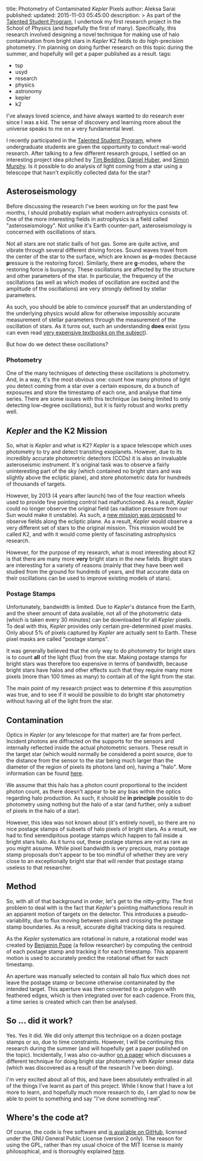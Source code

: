 title: Photometry of Contaminated *Kepler* Pixels
author: Aleksa Sarai
published:
updated: 2015-11-03 05:45:00
description: >
  As part of the [Talented Student Program](https://sydney.edu.au/science/tsp),
  I undertook my first research project in the School of Physics (and hopefully
  the first of many). Specifically, this research involved designing a novel
  technique for making use of halo contamination from bright stars in *Kepler*
  K2 fields to do high-precision photometry. I'm planning on doing further
  research on this topic during the summer, and hopefully will get a paper
  published as a result.
tags:
  - tsp
  - usyd
  - research
  - physics
  - astronomy
  - kepler
  - k2

I've always loved science, and have always wanted to do research ever since I
was a kid. The sense of discovery and learning more about the universe speaks to
me on a very fundamental level.

I recently participated in the [Talented Student Program][tsp], where
undergraduate students are given the opportunity to conduct real-world research.
After talking to a few different research groups, I settled on an interesting
project idea pitched by [Tim Bedding][bedding], [Daniel Huber][huber], and
[Simon Murphy][murphy]. Is it possible to do analysis of light coming from a
star using a telescope that hasn't explicitly collected data for the star?

[tsp]: https://sydney.edu.au/science/tsp
[bedding]: http://www.physics.usyd.edu.au/~bedding/
[huber]: https://sites.google.com/site/danxhuber/
[murphy]: http://simonmurphy.info/

## Asteroseismology ##

Before discussing the research I've been working on for the past few months, I
should probably explain what modern astrophysics consists of. One of the more
interesting fields in astrophysics is a field called "asteroseismology". Not
unlike it's Earth counter-part, asteroseismology is concerned with oscillations
of stars.

Not all stars are not static balls of hot gas. Some are quite active, and vibrate
through several different driving forces. Sound waves travel from the center of
the star to the surface, which are known as **p**-modes (because **p**ressure is
the restoring force). Similarly, there are **g**-modes, where the restoring force
is buoyancy. These oscillations are affected by the structure and other parameters
of the star. In particular, the frequency of the oscillations (as well as which
modes of oscillation are excited and the amplitude of the oscillations) are very
strongly defined by stellar parameters.

As such, you should be able to convince yourself that an understanding of the
underlying physics would allow for otherwise impossibly accurate measurement of
stellar parameters through the measurement of the oscillation of stars. As it
turns out, such an understanding **does** exist (you can even read
[very expensive textbooks on the subject][springer-astro]).

But how do we detect these oscillations?

[springer-astro]: http://www.springer.com/us/book/9781402051784

### Photometry ###

One of the many techniques of detecting these oscillations is photometry. And,
in a way, it's the most obvious one: count how many photons of light you detect
coming from a star over a certain exposure, do a bunch of exposures and store the
timestamp of each one, and analyse that time series. There are some issues with
this technique (as being limited to only detecting low-degree oscillations), but
it is fairly robust and works pretty well.

## *Kepler* and the K2 Mission ##

So, what is *Kepler* and what is K2? *Kepler* is a space telescope which uses
photometry to try and detect transiting exoplanets. However, due to its incredibly
accurate photometric detectors (CCDs) it is also an invaluable asteroseismic
instrument. It's original task was to observe a fairly uninteresting part of the
sky (which contained no bright stars and was slightly above the ecliptic plane),
and store photometric data for hundreds of thousands of targets.

However, by 2013 (4 years after launch) two of the four reaction wheels used to
provide fine pointing control had malfunctioned. As a result, *Kepler* could no
longer observe the original field (as radiation pressure from our Sun would make
it unstable). As such, a [new mission was proposed][k2-proposal] to observe fields
along the ecliptic plane. As a result, *Kepler* would observe a very different
set of stars to the original mission. This mission would be called K2, and with
it would come plenty of fascinating astrophysics research.

However, for the purpose of my research, what is most interesting about K2 is
that there are many more **very** bright stars in the new fields. Bright stars
are interesting for a variety of reasons (mainly that they have been well studied
from the ground for hundreds of years, and that accurate data on their oscillations
can be used to improve existing models of stars).

[k2-proposal]: http://arxiv.org/abs/1402.5163

### Postage Stamps ###

Unfortunately, bandwidth is limited. Due to *Kepler*'s distance from the Earth,
and the sheer amount of data available, not all of the photometric data (which
is taken every 30 minutes) can be downloaded for all *Kepler* pixels. To deal
with this, *Kepler* provides only certain pre-determined pixel masks. Only about
5% of pixels captured by *Kepler* are actually sent to Earth. These pixel masks
are called "postage stamps".

It was generally believed that the only way to do photometry for bright stars is
to count **all** of the light (flux) from the star. Making postage stamps for
bright stars was therefore too expensive in terms of bandwidth, because bright
stars have halos and other effects such that they require many more pixels (more
than 100 times as many) to contain all of the light from the star.

The main point of my research project was to determine if this assumption was
true, and to see if it would be possible to do bright star photometry without
having all of the light from the star.

## Contamination ##

Optics in *Kepler* (or any telescope for that matter) are far from perfect.
Incident photons are diffracted on the supports for the sensors and internally
reflected inside the actual photometric sensors. These result in the target star
(which would normally be considered a point source, due to the distance from the
sensor to the star being much larger than the diameter of the region of pixels
its photons land on), having a "halo". More information can be found [here][halo].

We assume that this halo has a photon count proportional to the incident photon
count, as there doesn't appear to be any bias within the optics regarding halo
production. As such, it should be **in principle** possible to do photometry
using nothing but the halo of a star (and further, only a subset of pixels in the
halo of a star).

However, this idea was not known about (it's entirely novel), so there are no
nice postage stamps of subsets of halo pixels of bright stars. As a result, we
had to find serendipitous postage stamps which happen to fall inside a bright
stars halo. As it turns out, these postage stamps are not as rare as you might
assume. While pixel bandwidth is very precious, many postage stamp proposals
don't appear to be too mindful of whether they are very close to an exceptionally
bright star that will render that postage stamp useless to that researcher.

[halo]: http://arxiv.org/abs/0909.3320

## Method ##

So, with all of that background in order, let's get to the nitty-gritty. The
first problem to deal with is the fact that *Kepler*'s pointing malfunctions
result in an apparent motion of targets on the detector. This introduces a
pseudo-variability, due to flux moving between pixels and crossing the postage
stamp boundaries. As a result, accurate digital tracking data is required.

As the *Kepler* systematics are rotational in nature, a rotational model was
created by [Benjamin Pope][pope] (a fellow researcher) by computing the centroid
of each postage stamp and tracking it for each timestamp. This apparent motion
is used to accurately predict the rotational offset for each timestamp.

An aperture was manually selected to contain all halo flux which does not leave
the postage stamp or become otherwise contaminated by the intended target. This
aperture was then converted to a polygon with feathered edges, which is then
integrated over for each cadence. From this, a time series is created which can
then be analysed.

[pope]: https://www2.physics.ox.ac.uk/contacts/people/popeb

## So ... did it work? ##

Yes. Yes it did. We did only attempt this technique on a dozen postage stamps or
so, due to time constraints. However, I will be continuing this research during
the summer (and will hopefully get a paper published on the topic). Incidentally,
I was also co-author [on a paper][k2-smear] which discusses a different technique
for doing bright star photometry with *Kepler* smear data (which was discovered
as a result of the research I've been doing).

I'm very excited about all of this, and have been absolutely enthralled in all
of the things I've learnt as part of this project. While I know that I have a lot
more to learn, and hopefully much more research to do, I am glad to now be able
to point to something and say "I've done something real".

[k2-smear]: http://arxiv.org/abs/1510.00008

## Where's the code at? ##

Of course, the code is free software and [is available on GitHub][git], licensed
under the GNU General Public License (version 2 only). The reason for using the
GPL, rather than my usual choice of the MIT license is mainly philosophical, and
is thoroughly explained [here][proprietary-poison].

[git]: https://github.com/cyphar/keplerk2-halo
[proprietary-poison]: research-code-licensing
